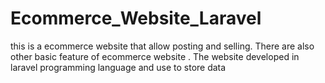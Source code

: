 # Ecommerce_Website_Laravel
this is a ecommerce website that allow posting and selling. There are also other basic feature of  ecommerce website . The website developed in laravel programming language and use  to store data
